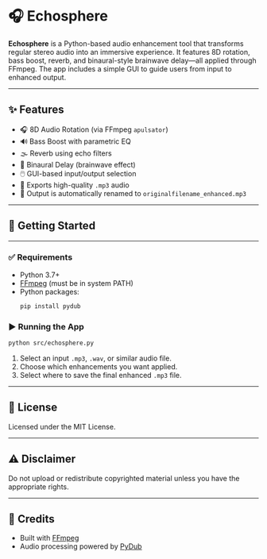 # 🎧 Echosphere

**Echosphere** is a Python-based audio enhancement tool that transforms regular stereo audio into an immersive experience. It features 8D rotation, bass boost, reverb, and binaural-style brainwave delay—all applied through FFmpeg. The app includes a simple GUI to guide users from input to enhanced output.

---

## ✨ Features

- 🎧 8D Audio Rotation (via FFmpeg `apulsator`)
- 🔊 Bass Boost with parametric EQ
- 🌫️ Reverb using echo filters
- 🧠 Binaural Delay (brainwave effect)
- 🖱️ GUI-based input/output selection
- 💽 Exports high-quality `.mp3` audio
- 📝 Output is automatically renamed to `originalfilename_enhanced.mp3`

---

## 🚀 Getting Started

---

### ✅ Requirements

- Python 3.7+
- [FFmpeg](https://ffmpeg.org/download.html) (must be in system PATH)
- Python packages:
  ```bash
  pip install pydub
### ▶️ Running the App

```bash
python src/echosphere.py
```

1. Select an input `.mp3`, `.wav`, or similar audio file.  
2. Choose which enhancements you want applied.  
3. Select where to save the final enhanced `.mp3` file.

---

## 📄 License

Licensed under the MIT License.

---

## ⚠️ Disclaimer

Do not upload or redistribute copyrighted material unless you have the appropriate rights.

---

## 🙌 Credits

- Built with [FFmpeg](https://ffmpeg.org/)
- Audio processing powered by [PyDub](https://github.com/jiaaro/pydub)

